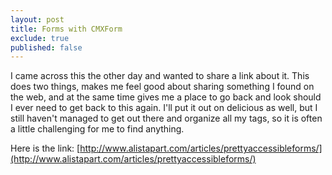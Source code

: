 ```yaml
---
layout: post
title: Forms with CMXForm
exclude: true
published: false
---
```


I came across this the other day and wanted to share a link about it. This does two things, makes me feel good about sharing something I found on the web, and at the same time gives me a place to go back and look should I ever need to get back to this again. I'll put it out on delicious as well, but I still haven't managed to get out there and organize all my tags, so it is often a little challenging for me to find anything.

Here is the link: [http://www.alistapart.com/articles/prettyaccessibleforms/](http://www.alistapart.com/articles/prettyaccessibleforms/)